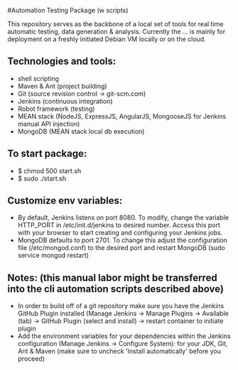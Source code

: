 #Automation Testing Package (w scripts)

This repository serves as the backbone of a local set of tools for real time automatic testing, data generation & analysis. Currently the ... is mainly for deployment on a freshly initiated Debian VM locally or on the cloud.

Technologies and tools:
-

- shell scripting
- Maven & Ant (project building)
- Git (source revision control -> git-scm.com)
- Jenkins (continuous integration)
- Robot framework (testing)
- MEAN stack (NodeJS, ExpressJS, AngularJS, MongooseJS for Jenkins manual API injection)
- MongoDB (MEAN stack local db execution)


To start package:
-
- $ chmod 500 start.sh 
- $ sudo ./start.sh


Customize env variables:
-
- By default, Jenkins listens on port 8080. To modify, change the variable HTTP_PORT in /etc/init.d/jenkins to desired number. Access this port with your browser to start creating and configuring your Jenkins jobs. 
- MongoDB defaults to port 2701. To change this adjust the configuration file (/etc/mongod.conf) to the desired port and restart MongoDB (sudo service mongod restart)


Notes: (this manual labor might be transferred into the cli automation scripts described above)
-
- In order to build off of a git repository make sure you have the Jenkins GitHub Plugin installed (Manage Jenkins -> Manage Plugins -> Available (tab) -> GitHub Plugin (select and install) -> restart container to initiate plugin
- Add the environment variables for your dependencies within the Jenkins configuration (Manage Jenkins -> Configure System): for your JDK, Git, Ant & Maven (make sure to uncheck 'Install automatically' before you proceed)